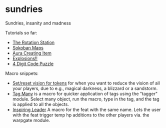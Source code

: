 # sundries
Sundries, insanity and madness

Tutorials so far:
 * [The Rotation Station](./Rotation%20Station.md)
 * [Sokoban Maps](./Sokoban.md)
 * [Aura Creating Item](./aura-creating-item.md)
 * [Explosions!!](./explosions.md)
 * [4 Digit Code Puzzle](./Digits%20Code%20Puzzle.md)

Macro snippets:
 * [Set/reset vision for tokens](./set-reset%20vision.js) for when you want to reduce the vision of all your players, due to e.g., magical darkness, a blizzard or a sandstorm.
 * [Tag Many](./TagMany.js) is a macro for quicker application of tags using the "tagger" module. Select many object, run the macro, type in the tag, and the tag is applied to all the objects.
 * [Inspiring Leader](./Inspiring%20Leader.js) A macro for the feat with the same name. Lets the user with the feat trigger temp hp additions to the other players via. the warpgate module.
